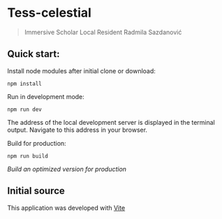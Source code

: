 # Tess-celestial

> Immersive Scholar Local Resident Radmila Sazdanović

## Quick start:

Install node modules after initial clone or download:

```
npm install
```

Run in development mode:

```
npm run dev
```

The address of the local development server is displayed in the terminal output. Navigate to this address in your browser.

Build for production:

```
npm run build
```

_Build an optimized version for production_

## Initial source

This application was developed with [Vite](https://vitejs.dev/)
